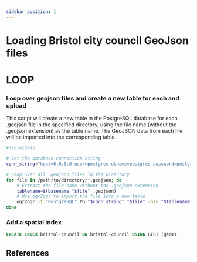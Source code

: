 ```yaml
---
sidebar_position: 1
---
```


# Loading Bristol city council GeoJson files




# LOOP


### Loop over geojson files and create a new table for each and upload

This script will create a new table in the PostgreSQL database for each .geojson file in the specified directory, using the file name (without the .geojson extension) as the table name. The GeoJSON data from each file will be imported into the corresponding table.
```bash
#!/bin/bash

# Set the database connection string
conn_string="host=0.0.0.0 user=postgres dbname=postgres password=postgres"

# Loop over all .geojson files in the directory
for file in /path/to/directory/*.geojson; do
    # Extract the file name without the .geojson extension
    tablename=$(basename "$file" .geojson)
    # Use ogr2ogr to import the file into a new table
    ogr2ogr -f "PostgreSQL" PG:"$conn_string" "$file" -nln "$tablename"
done
```


### Add a spatial index

``` sql
CREATE INDEX bristol-council ON bristol-council USING GIST (geom);
```


## References



